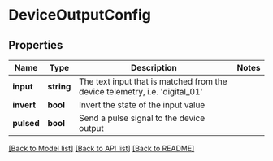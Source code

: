 # DeviceOutputConfig

## Properties
Name | Type | Description | Notes
------------ | ------------- | ------------- | -------------
**input** | **string** | The text input that is matched from the device telemetry, i.e. &#39;digital_01&#39; | 
**invert** | **bool** | Invert the state of the input value | 
**pulsed** | **bool** | Send a pulse signal to the device output | 

[[Back to Model list]](../README.md#documentation-for-models) [[Back to API list]](../README.md#documentation-for-api-endpoints) [[Back to README]](../README.md)


